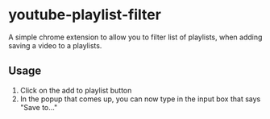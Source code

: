 # youtube-playlist-filter

A simple chrome extension to allow you to filter list of playlists, when adding saving a video to a playlists.

## Usage

1. Click on the add to playlist button
2. In the popup that comes up, you can now type  in the input box that says "Save to..."
